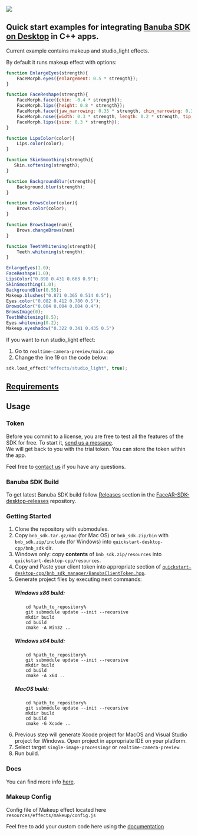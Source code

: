 [![](https://www.banuba.com/hubfs/Banuba_November2018/Images/Banuba%20SDK.png)](https://docs.banuba.com/face-ar-sdk-v1/desktop/desktop_overview)

## Quick start examples for integrating [Banuba SDK on Desktop](https://docs.banuba.com/face-ar-sdk-v1/desktop/desktop_overview) in C++ apps.  

Current example contains makeup and studio_light effects.

By default it runs makeup effect with options:

```js
function EnlargeEyes(strength){
    FaceMorph.eyes({enlargement: 0.5 * strength});
}

function FaceReshape(strength){
    FaceMorph.face({chin: -0.4 * strength});
    FaceMorph.lips({height: 0.8 * strength});
    FaceMorph.face({jaw_narrowing: 0.35 * strength, chin_narrowing: 0.35 * strength, narrowing: 0.25 * strength, cheekbones_narrowing: -0.5 * strength, forehead: 0.1 * strength});
    FaceMorph.nose({width: 0.3 * strength, length: 0.2 * strength, tip_width: -0.4 * strength});
    FaceMorph.lips({size: 0.3 * strength});
}

function LipsColor(color){
    Lips.color(color);
}

function SkinSmoothing(strength){
   Skin.softening(strength);
}

function BackgroundBlur(strength){
    Background.blur(strength);
}

function BrowsColor(color){
    Brows.color(color);
}

function BrowsImage(num){
    Brows.changeBrows(num)
}

function TeethWhitening(strength){
    Teeth.whitening(strength);
}

EnlargeEyes(1.0);
FaceReshape(1.0);
LipsColor("0.898 0.431 0.663 0.9");
SkinSmoothing(1.0);
BackgroundBlur(0.55);
Makeup.blushes("0.871 0.365 0.514 0.5");
Eyes.color("0.082 0.412 0.780 0.5");
BrowsColor("0.004 0.004 0.004 0.4");
BrowsImage(0);
TeethWhitening(0.5);
Eyes.whitening(0.2);
Makeup.eyeshadow("0.322 0.341 0.435 0.5")
```
If you want to run studio_light effect:
1) Go to `realtime-camera-preview/main.cpp`
2) Change the line 19 on the code below:

```cpp
sdk.load_effect("effects/studio_light", true);
```


## [Requirements](https://docs.banuba.com/face-ar-sdk-v1/overview/system_requirements)

## Usage
### Token
Before you commit to a license, you are free to test all the features of the SDK for free. To start it, [send us a message](https://www.banuba.com/facear-sdk/face-filters#form).  
We will get back to you with the trial token.
You can store the token within the app.  

Feel free to [contact us](https://docs.banuba.com/face-ar-sdk-v1/support) if you have any questions.

### Banuba SDK Build
To get latest Banuba SDK build follow [Releases](https://github.com/Banuba/FaceAR-SDK-desktop-releases/releases) section in the [FaceAR-SDK-desktop-releases](https://github.com/Banuba/FaceAR-SDK-desktop-releases) repository.

### Getting Started

1. Clone the repository with submodules.
2. Copy `bnb_sdk.tar.gz/mac` (for Mac OS) or `bnb_sdk.zip/bin` with `bnb_sdk.zip/include` (for Windows) into `quickstart-desktop-cpp/bnb_sdk` dir.
3. Windows only: copy **contents** of `bnb_sdk.zip/resources` into `quickstart-desktop-cpp/resources`.
4. Copy and Paste your client token into appropriate section of [`quickstart-desktop-cpp/bnb_sdk_manager/BanubaClientToken.hpp`](bnb_sdk_manager/src/BanubaClientToken.hpp). 
5. Generate project files by executing next commands:
    ##### Windows x86 build:	
    ```
        cd %path_to_repository%
        git submodule update --init --recursive
        mkdir build
        cd build
        cmake -A Win32 ..
    ```
    ##### Windows x64 build:	
    ```
        cd %path_to_repository%
        git submodule update --init --recursive
        mkdir build
        cd build
        cmake -A x64 ..
    ```
    ##### MacOS build:	
    ```
        cd %path_to_repository%
        git submodule update --init --recursive
        mkdir build
        cd build
        cmake -G Xcode ..
    ```
6. Previous step will generate Xcode project for MacOS and Visual Studio project for Windows. Open project in appropriate IDE on your platform.
7. Select target `single-image-processingr` or `realtime-camera-preview`.
8. Run build.

### Docs
You can find more info [here](https://docs.banuba.com/face-ar-sdk-v1/desktop/desktop_overview).

### Makeup Config

Config file of Makeup effect located here `resources/effects/makeup/config.js`

Feel free to add your custom code here using the [documentation](https://docs.banuba.com/face-ar-sdk-v1/effect_api/makeup)

